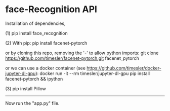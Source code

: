 # face-Recognition API

Installation of dependencies,

(1) pip install face_recognition

(2) With pip:
pip install facenet-pytorch

or by cloning this repo, removing the '-' to allow python imports:
git clone https://github.com/timesler/facenet-pytorch.git facenet_pytorch

or we can use a docker container (see https://github.com/timesler/docker-jupyter-dl-gpu):
docker run -it --rm timesler/jupyter-dl-gpu pip install facenet-pytorch && ipython

(3)
pip install Pillow


----------------------------------

Now run the "app.py" file.
